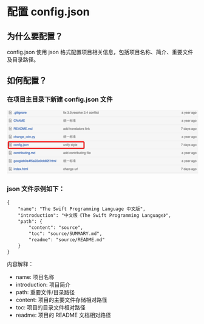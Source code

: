 # 配置 config.json

## 为什么要配置？

config.json 使用 json 格式配置项目相关信息，包括项目名称、简介、重要文件及目录路径。

## 如何配置？

### 在项目主目录下新建 config.json 文件

![json](images/config.png)

### json 文件示例如下：

```
{
	"name": "The Swift Programming Language 中文版",
	"introduction": "中文版《The Swift Programming Language》",
	"path": {
		"content": "source",
		"toc": "source/SUMMARY.md",
		"readme": "source/README.md"
	}	
}
```

内容解释：

- name: 项目名称
- introduction: 项目简介
- path: 重要文件/目录路径
- content: 项目的主要文件存储相对路径
- toc: 项目的目录文件相对路径
- readme: 项目的 README 文档相对路径

